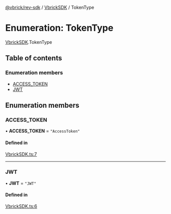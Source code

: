 [@vbrick/rev-sdk](../README.md) / [VbrickSDK](../modules/VbrickSDK.md) / TokenType

# Enumeration: TokenType

[VbrickSDK](../modules/VbrickSDK.md).TokenType

## Table of contents

### Enumeration members

- [ACCESS\_TOKEN](VbrickSDK.TokenType.md#access_token)
- [JWT](VbrickSDK.TokenType.md#jwt)

## Enumeration members

### ACCESS\_TOKEN

• **ACCESS\_TOKEN** = `"AccessToken"`

#### Defined in

[VbrickSDK.ts:7](https://github.com/vbrick/rev-sdk-js/blob/3d1ae49/src/VbrickSDK.ts#L7)

___

### JWT

• **JWT** = `"JWT"`

#### Defined in

[VbrickSDK.ts:6](https://github.com/vbrick/rev-sdk-js/blob/3d1ae49/src/VbrickSDK.ts#L6)

